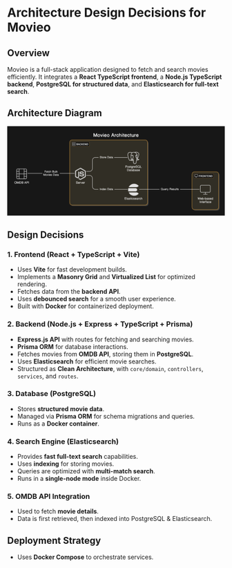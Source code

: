 # Architecture Design Decisions for Movieo

## Overview

Movieo is a full-stack application designed to fetch and search movies efficiently. It integrates a **React TypeScript frontend**, a **Node.js TypeScript backend**, **PostgreSQL for structured data**, and **Elasticsearch for full-text search**.

## Architecture Diagram

![Movieo System Architecture](diagram.png)

## Design Decisions

### 1. **Frontend (React + TypeScript + Vite)**

- Uses **Vite** for fast development builds.
- Implements a **Masonry Grid** and **Virtualized List** for optimized rendering.
- Fetches data from the **backend API**.
- Uses **debounced search** for a smooth user experience.
- Built with **Docker** for containerized deployment.

### 2. **Backend (Node.js + Express + TypeScript + Prisma)**

- **Express.js API** with routes for fetching and searching movies.
- **Prisma ORM** for database interactions.
- Fetches movies from **OMDB API**, storing them in **PostgreSQL**.
- Uses **Elasticsearch** for efficient movie searches.
- Structured as **Clean Architecture**, with `core/domain`, `controllers`, `services`, and `routes`.

### 3. **Database (PostgreSQL)**

- Stores **structured movie data**.
- Managed via **Prisma ORM** for schema migrations and queries.
- Runs as a **Docker container**.

### 4. **Search Engine (Elasticsearch)**

- Provides **fast full-text search** capabilities.
- Uses **indexing** for storing movies.
- Queries are optimized with **multi-match search**.
- Runs in a **single-node mode** inside Docker.

### 5. **OMDB API Integration**

- Used to fetch **movie details**.
- Data is first retrieved, then indexed into PostgreSQL & Elasticsearch.

## Deployment Strategy

- Uses **Docker Compose** to orchestrate services.
